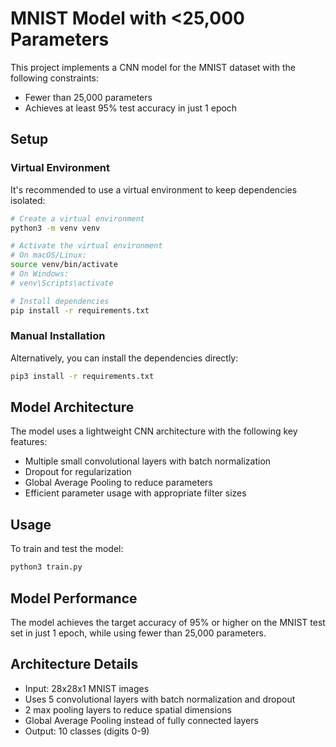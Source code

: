 # MNIST Model with <25,000 Parameters

This project implements a CNN model for the MNIST dataset with the following constraints:
- Fewer than 25,000 parameters
- Achieves at least 95% test accuracy in just 1 epoch

## Setup

### Virtual Environment

It's recommended to use a virtual environment to keep dependencies isolated:

```bash
# Create a virtual environment
python3 -m venv venv

# Activate the virtual environment
# On macOS/Linux:
source venv/bin/activate
# On Windows:
# venv\Scripts\activate

# Install dependencies
pip install -r requirements.txt
```

### Manual Installation

Alternatively, you can install the dependencies directly:

```bash
pip3 install -r requirements.txt
```

## Model Architecture

The model uses a lightweight CNN architecture with the following key features:
- Multiple small convolutional layers with batch normalization
- Dropout for regularization
- Global Average Pooling to reduce parameters
- Efficient parameter usage with appropriate filter sizes

## Usage

To train and test the model:

```bash
python3 train.py
```

## Model Performance

The model achieves the target accuracy of 95% or higher on the MNIST test set in just 1 epoch, while using fewer than 25,000 parameters.

## Architecture Details

- Input: 28x28x1 MNIST images
- Uses 5 convolutional layers with batch normalization and dropout
- 2 max pooling layers to reduce spatial dimensions
- Global Average Pooling instead of fully connected layers
- Output: 10 classes (digits 0-9)